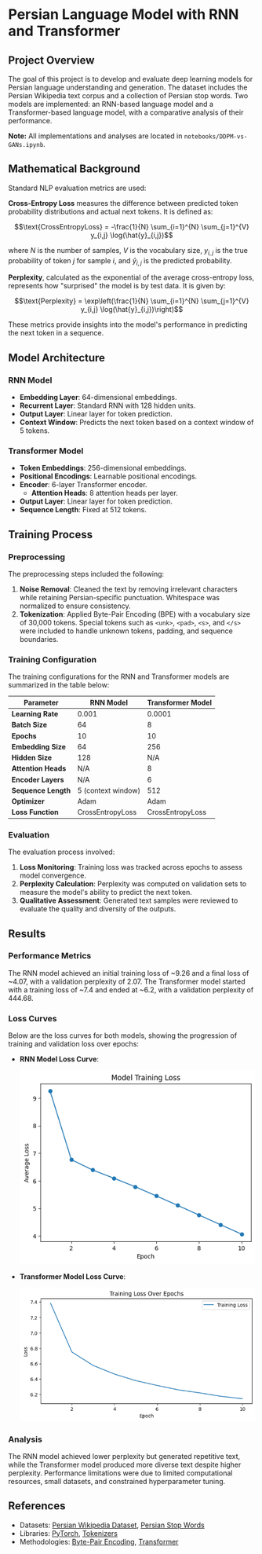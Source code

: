 # Persian Language Model with RNN and Transformer

## Project Overview
The goal of this project is to develop and evaluate deep learning models for Persian language understanding and generation. The dataset includes the Persian Wikipedia text corpus and a collection of Persian stop words. Two models are implemented: an RNN-based language model and a Transformer-based language model, with a comparative analysis of their performance.

**Note:** All implementations and analyses are located in `notebooks/DDPM-vs-GANs.ipynb`.

## Mathematical Background
Standard NLP evaluation metrics are used:

**Cross-Entropy Loss** measures the difference between predicted token probability distributions and actual next tokens. It is defined as:
    
```math
\text{CrossEntropyLoss} = -\frac{1}{N} \sum_{i=1}^{N} \sum_{j=1}^{V} y_{i,j} \log(\hat{y}_{i,j})
```

where $N$ is the number of samples, $V$ is the vocabulary size, $y_{i,j}$ is the true probability of token $j$ for sample $i$, and $\hat{y}_{i,j}$ is the predicted probability.

**Perplexity**, calculated as the exponential of the average cross-entropy loss, represents how "surprised" the model is by test data. It is given by:

```math
\text{Perplexity} = \exp\left(\frac{1}{N} \sum_{i=1}^{N} \sum_{j=1}^{V} y_{i,j} \log(\hat{y}_{i,j})\right)
```

These metrics provide insights into the model's performance in predicting the next token in a sequence.

## Model Architecture

### RNN Model
- **Embedding Layer**: 64-dimensional embeddings.
- **Recurrent Layer**: Standard RNN with 128 hidden units.
- **Output Layer**: Linear layer for token prediction.
- **Context Window**: Predicts the next token based on a context window of 5 tokens.

### Transformer Model
- **Token Embeddings**: 256-dimensional embeddings.
- **Positional Encodings**: Learnable positional encodings.
- **Encoder**: 6-layer Transformer encoder.
    - **Attention Heads**: 8 attention heads per layer.
- **Output Layer**: Linear layer for token prediction.
- **Sequence Length**: Fixed at 512 tokens.

## Training Process

### Preprocessing
The preprocessing steps included the following:

1. **Noise Removal**: Cleaned the text by removing irrelevant characters while retaining Persian-specific punctuation. Whitespace was normalized to ensure consistency.
2. **Tokenization**: Applied Byte-Pair Encoding (BPE) with a vocabulary size of 30,000 tokens. Special tokens such as `<unk>`, `<pad>`, `<s>`, and `</s>` were included to handle unknown tokens, padding, and sequence boundaries.

### Training Configuration
The training configurations for the RNN and Transformer models are summarized in the table below:

| Parameter               | RNN Model               | Transformer Model       |
|-------------------------|-------------------------|-------------------------|
| **Learning Rate**       | 0.001                   | 0.0001                 |
| **Batch Size**          | 64                      | 8                      |
| **Epochs**              | 10                      | 10                     |
| **Embedding Size**      | 64                      | 256                    |
| **Hidden Size**         | 128                     | N/A                    |
| **Attention Heads**     | N/A                     | 8                      |
| **Encoder Layers**      | N/A                     | 6                      |
| **Sequence Length**     | 5 (context window)      | 512                    |
| **Optimizer**           | Adam                   | Adam                   |
| **Loss Function**       | CrossEntropyLoss        | CrossEntropyLoss       |

### Evaluation
The evaluation process involved:

1. **Loss Monitoring**: Training loss was tracked across epochs to assess model convergence.
2. **Perplexity Calculation**: Perplexity was computed on validation sets to measure the model's ability to predict the next token.
3. **Qualitative Assessment**: Generated text samples were reviewed to evaluate the quality and diversity of the outputs.


## Results

### Performance Metrics
The RNN model achieved an initial training loss of ~9.26 and a final loss of ~4.07, with a validation perplexity of 2.07. The Transformer model started with a training loss of ~7.4 and ended at ~6.2, with a validation perplexity of 444.68.

### Loss Curves
Below are the loss curves for both models, showing the progression of training and validation loss over epochs:

- **RNN Model Loss Curve**:

    ![RNN Loss Curve](results/RNN.png)

- **Transformer Model Loss Curve**:

    ![Transformer Loss Curve](results/transformer.png)

### Analysis
The RNN model achieved lower perplexity but generated repetitive text, while the Transformer model produced more diverse text despite higher perplexity. Performance limitations were due to limited computational resources, small datasets, and constrained hyperparameter tuning.

## References
- Datasets: [Persian Wikipedia Dataset](https://www.kaggle.com/datasets/miladfa7/persian-wikipedia-dataset), [Persian Stop Words](https://www.kaggle.com/datasets/alioraji/persian-stop-words)
- Libraries: [PyTorch](https://pytorch.org/), [Tokenizers](https://huggingface.co/docs/tokenizers/)
- Methodologies: [Byte-Pair Encoding](https://arxiv.org/abs/1508.07909), [Transformer](https://arxiv.org/abs/1706.03762)
